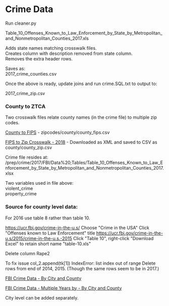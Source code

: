 # Crime Data

Run cleaner.py  

Table_10_Offenses_Known_to_Law_Enforcement_by_State_by_Metropolitan_and_Nonmetropolitan_Counties_2017.xls  

Adds state names matching crosswalk files.  
Creates column with description removed from state column.  
Removes the extra header rows. 

Saves as:  
2017_crime_counties.csv  

Once the above is ready, update joins and run crime.SQL.txt to output to:  

2017_crime_zip.csv  


### County to ZTCA

Two crosswalk files relate county names (in the crime file) to multiple zip codes.  

[County to FIPS](https://www.nrcs.usda.gov/wps/portal/nrcs/detail/national/home/?cid=nrcs143_013697)  - zipcodes/county/county_fips.csv  

[FIPS to Zip Crosswalk - 2018](https://www.huduser.gov/portal/datasets/usps_crosswalk.html)  - Downloaded as XML and saved to CSV as county/county_zip.csv  

Crime file resides at:  
/prep/crime/2017/FBI/Data%20;Tables/Table_10_Offenses_Known_to_Law_Enforcement_by_State_by_Metropolitan_and_Nonmetropolitan_Counties_2017.xlsx  

Two variables used in file above:  
violent_crime  
property_crime 


### Source for county level data:  

For 2016 use table 8 rather than table 10.

https://ucr.fbi.gov/crime-in-the-u.s/
Choose "Crime in the USA"
Click "Offenses known to Law Enforcement" title
https://ucr.fbi.gov/crime-in-the-u.s/2015/crime-in-the-u.s.-2015
Click "Table 10", right-click "Download Excel" to retain short name "table-10.xls"

Delete column Rape2

To fix issue
col_2.append(tk[1])  IndexError: list index out of range
Delete rows from end of 2014, 2015. (Though the same rows seem to be in 2017.)


[FBI Crime Data - By City and County](https://ucr.fbi.gov/crime-in-the-u.s/2017/crime-in-the-u.s.-2017/downloads/download-printable-files)  
 

[FBI Crime Data - Multiple Years by - By City and County](https://www.openicpsr.org/openicpsr/project/100707/version/V10/view)  


City level can be added separately.  